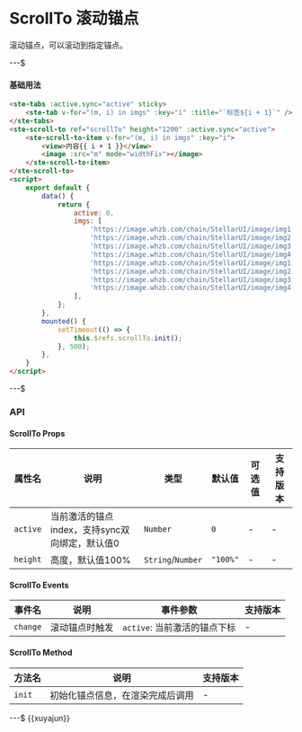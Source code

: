 # ScrollTo 滚动锚点

滚动锚点，可以滚动到指定锚点。

---$

#### 基础用法

```html
<ste-tabs :active.sync="active" sticky>
	<ste-tab v-for="(m, i) in imgs" :key="i" :title="`标签${i + 1}`" />
</ste-tabs>
<ste-scroll-to ref="scrollTo" height="1200" :active.sync="active">
	<ste-scroll-to-item v-for="(m, i) in imgs" :key="i">
		<view>内容{{ i + 1 }}</view>
		<image :src="m" mode="widthFix"></image>
	</ste-scroll-to-item>
</ste-scroll-to>
<script>
	export default {
		data() {
			return {
				active: 0,
				imgs: [
					'https://image.whzb.com/chain/StellarUI/image/img1.jpg',
					'https://image.whzb.com/chain/StellarUI/image/img2.jfif',
					'https://image.whzb.com/chain/StellarUI/image/img3.jpg',
					'https://image.whzb.com/chain/StellarUI/image/img4.jpg',
					'https://image.whzb.com/chain/StellarUI/image/img1.jpg',
					'https://image.whzb.com/chain/StellarUI/image/img2.jfif',
					'https://image.whzb.com/chain/StellarUI/image/img3.jpg',
					'https://image.whzb.com/chain/StellarUI/image/img4.jpg',
				],
			};
		},
		mounted() {
			setTimeout(() => {
				this.$refs.scrollTo.init();
			}, 500);
		},
	}
</script>
```



---$
### API

#### ScrollTo Props

| 属性名	| 说明																						|类型								|默认值		|可选值	| 支持版本	|
| ---			|---																						| ---								| ---			| ---		| ---			|
| `active`| 当前激活的锚点index，支持sync双向绑定，默认值0	| `Number`					| `0`			| -			| -				|
| `height`| 高度，默认值100%																| `String`/`Number`	| `"100%"`| -			| -				|

#### ScrollTo Events
| 事件名		|说明						|事件参数										|支持版本	|
|---			|---						|---												|---			|
| `change`| 滚动锚点时触发	| `active`: 当前激活的锚点下标	| -				|

#### ScrollTo Method
| 方法名| 说明															|支持版本	|
| ---		| ---															|---			|
| `init`| 初始化锚点信息，在渲染完成后调用	| -				|

---$
{{xuyajun}}
